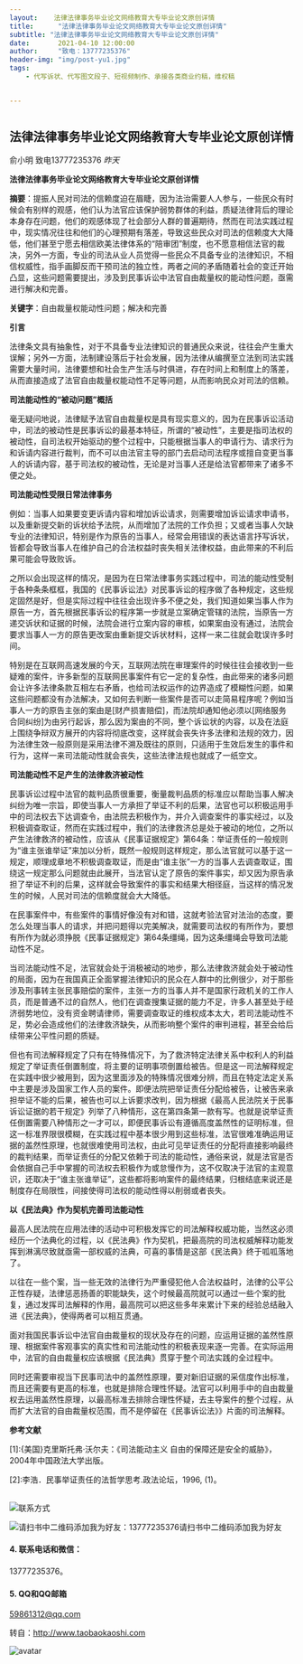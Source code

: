 ```yaml
---
layout:    法律法律事务毕业论文网络教育大专毕业论文原创详情
title:      "法律法律事务毕业论文网络教育大专毕业论文原创详情"
subtitle: "法律法律事务毕业论文网络教育大专毕业论文原创详情"
date:       2021-04-10 12:00:00
author:     "致电：13777235376"
header-img: "img/post-yu1.jpg"
tags:
    - 代写诉状、代写图文段子、短视频制作、承接各类商业约稿，维权稿


---
```


## 

# 

## **法律法律事务毕业论文网络教育大专毕业论文原创详情**

俞小明  致电13777235376  *昨天*

**法律法律事务毕业论文网络教育大专毕业论文原创详情**

**摘要**：提振人民对司法的信赖度迫在眉睫，因为法治需要人人参与，一些民众有时候会有别样的观感，他们认为法官应该保护弱势群体的利益，质疑法律背后的理论本身存在问题，他们的观感体现了社会部分人群的普遍期待，然而在司法实践过程中，现实情况往往和他们的心理预期有落差，导致这些民众对司法的信赖度大大降低，他们甚至宁愿去相信欧美法律体系的“陪审团”制度，也不愿意相信法官的裁决，另外一方面，专业的司法从业人员觉得一些民众不具备专业的法律知识，不相信权威性，指手画脚反而干预司法的独立性，两者之间的矛盾随着社会的变迁开始凸显，这些问题需要提出，涉及到民事诉讼中法官自由裁量权的能动性问题，亟需进行解决和完善。

**关键字**：自由裁量权能动性问题；解决和完善

**引言**

法律条文具有抽象性，对于不具备专业法律知识的普通民众来说，往往会产生重大误解；另外一方面，法制建设落后于社会发展，因为法律从编撰至立法到司法实践需要大量时间，法律要想和社会生产生活与时俱进，存在时间上和制度上的落差，从而直接造成了法官自由裁量权能动性不足等问题，从而影响民众对司法的信赖。

**司法能动性的“被动问题”概括**

毫无疑问地说，法律赋予法官自由裁量权是具有现实意义的，因为在民事诉讼活动中，司法的被动性是民事诉讼的最基本特征，所谓的“被动性”，主要是指司法权的被动性，自司法权开始驱动的整个过程中，只能根据当事人的申请行为、请求行为和诉请内容进行裁判，而不可以由法官主导的部门去启动司法程序或擅自变更当事人的诉请内容，基于司法权的被动性，无论是对当事人还是给法官都带来了诸多不便之处。

**司法能动性受限日常法律事务**

例如：当事人如果要变更诉请内容和增加诉讼请求，则需要增加诉讼请求申请书，以及重新提交新的诉状给予法院，从而增加了法院的工作负担；又或者当事人欠缺专业的法律知识，特别是作为原告的当事人，经常会用错误的表达语言抒写诉状，皆都会导致当事人在维护自己的合法权益时丧失相关法律权益，由此带来的不利后果可能会导致败诉。

之所以会出现这样的情况，是因为在日常法律事务实践过程中，司法的能动性受制于各种条条框框，我国的《民事诉讼法》对民事诉讼的程序做了各种规定，这些规定固然是好，但是实际过程中往往会出现许多不便之处，我们知道如果当事人作为原告一方，首先根据民事诉讼的程序第一步就是立案确定管辖的法院，当原告一方递交诉状和证据的时候，法院会进行立案内容的审核，如果案由没有通过，法院会要求当事人一方的原告更改案由重新提交诉状材料，这样一来二往就会耽误许多时间。

特别是在互联网高速发展的今天，互联网法院在审理案件的时候往往会接收到一些疑难的案件，许多新型的互联网民事案件有它一定的复杂性，由此带来的诸多问题会让许多法律条款互相左右矛盾，也给司法权运作的边界造成了模糊性问题，如果这些问题都没有办法解决，又如何去判断一些案件是否可以走简易程序呢？例如当事人一方的原告主张的案由是[财产损害赔偿]，而法院却通知他必须以[网络服务合同纠纷]为由另行起诉，那么因为案由的不同，整个诉讼状的内容，以及在法庭上围绕争辩双方展开的内容将彻底改变，这样就会丧失许多法律和法规的效力，因为法律生效一般原则是采用法律不溯及既往的原则，只适用于生效后发生的事件和行为，这样一来司法能动性就会丧失，这些法律法规也就成了一纸空文。

**司法能动性不足产生的法律救济被动性**

民事诉讼过程中法官的裁判品质很重要，衡量裁判品质的标准应以帮助当事人解决纠纷为唯一宗旨，即使当事人一方承担了举证不利的后果，法官也可以积极运用手中的司法权去下达调查令，由法院去积极作为，并介入调查案件的事实经过，以及积极调查取证，然而在实践过程中，我们的法律救济总是处于被动的地位，之所以产生法律救济的被动性，应该从《民事证据规定》第64条：举证责任的一般规则为“谁主张谁举证”来加以分析，既然一般规则这样规定，那么法官就可以基于这一规定，顺理成章地不积极调查取证，而是由“谁主张”一方的当事人去调查取证，围绕这一规定那么问题就由此展开，当法官认定了原告的案件事实，却又因为原告承担了举证不利的后果，这样就会导致案件的事实和结果大相径庭，当这样的情况发生的时候，人民对司法的信赖度就会大大降低。

在民事案件中，有些案件的事情好像没有对和错，这就考验法官对法治的态度，要怎么处理当事人的请求，并把问题得以完美解决，就需要司法权的有所作为，要想有所作为就必须挣脱《民事证据规定》第64条缰绳，因为这条缰绳会导致司法能动性不足。

当司法能动性不足，法官就会处于消极被动的地步，那么法律救济就会处于被动性的局面，因为在我国真正全面掌握法律知识的民众在人群中的比例很少，对于那些涉及刑事转主张民事赔偿的案件，主张一方的当事人并不是国家行政机关的工作人员，而是普通不过的自然人，他们在调查搜集证据的能力不足，许多人甚至处于经济弱势地位，没有资金聘请律师，需要调查取证的维权成本太大，若司法能动性不足，势必会造成他们的法律救济缺失，从而影响整个案件的审判进程，甚至会给后续带来公平性问题的质疑。

但也有司法解释规定了只有在特殊情况下，为了救济特定法律关系中权利人的利益规定了举证责任倒置制度，将主要的证明事项倒置给被告。但是这一司法解释规定在实践中很少被用到，因为这里面涉及的特殊情况很难分辨，而且在特定法定关系中主要是涉及国家工作人员的案件。即便法院把举证责任分配给被告，让被告来承担举证不能的后果，被告也可以上诉要求改判，因为根据《最高人民法院关于民事诉讼证据的若干规定》列举了八种情形，这在第四条第一款有写。也就是说举证责任倒置需要八种情形之一才可以，即便民事诉讼有遵循高度盖然性的证明标准，但这一标准界限很模糊，在实践过程中基本很少用到这些标准，法官很难准确运用证据的盖然性原理，也就很难使用司法权，由此可见举证责任的分配将直接影响最终的裁判结果，而举证责任的分配又依赖于司法的能动性，通俗来说，就是法官是否会依据自己手中掌握的司法权去积极作为或怠慢作为，这不仅取决于法官的主观意识，还取决于“谁主张谁举证”，这些都将影响案件的最终结果，归根结底来说还是制度存在局限性，间接使得司法权的能动性得以削弱或者丧失。

**以《民法典》作为契机完善司法能动性**

最高人民法院在应用法律的活动中可积极发挥它的司法解释权威功能，当然这必须经历一个法典化的过程，以《民法典》作为契机，把最高院的司法权威解释功能发挥到淋漓尽致就亟需一部权威的法典，可喜的事情是这部《民法典》终于呱呱落地了。

以往在一些个案，当一些无效的法律行为严重侵犯他人合法权益时，法律的公平公正性存疑，法律惩恶扬善的职能缺失，这个时候最高院就可以通过一些个案的批复，通过发挥司法解释的作用，最高院可以把这些多年来累计下来的经验总结融入进《民法典》，使得两者可以相互贯通。

面对我国民事诉讼中法官自由裁量权的现状及存在的问题，应运用证据的盖然性原理、根据案件客观事实的真实性和司法能动性的积极表现来逐一完善。在实际运用中，法官的自由裁量权应该根据《民法典》贯穿于整个司法实践的全过程中。

同时还需要审视当下民事司法中的盖然性原理，要对新旧证据的采信度作出标准，而且还需要有更高的标准，也就是排除合理性怀疑。法官可以利用手中的自由裁量权去运用盖然性原理，以最高标准去排除合理性怀疑，去主导案件的整个过程，从而扩大法官的自由裁量权范围，而不是停留在《民事诉讼法》》片面的司法解释。

**参考文献**

[1]:{美国}克里斯托弗·沃尔夫：《司法能动主义 自由的保障还是安全的威胁》，2004年中国政法大学出版。

[2]:李浩．民事举证责任的法哲学思考.政法论坛，1996, (1)。

[3]:吴英资.《司法的限度：在司法能动与司法克制之间》。

[4]:张榕，陈朝阳，《论作为司法能动性之核心的法官自由裁量权》，河北法学第23卷第四期。

## 

![联系方式](/img/post-yu1.jpg)

![请扫书中二维码添加我为好友：13777235376](/img/post-yu1.jpg)请扫书中二维码添加我为好友

#### 4.  联系电话和微信：

13777235376。

#### 5. QQ和QQ邮箱

59861312@qq.com

转自：http://www.taobaokaoshi.com

![avatar](https://taobaokaoshi.com/img/seo.jpg)
